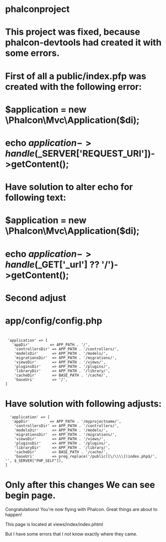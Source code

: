 # phalconproject

# This project was fixed, because phalcon-devtools had created it with some errors. 
# First of all a public/index.pfp was created with the following error:
#
#   $application = new \Phalcon\Mvc\Application($di);
#
#    echo $application->handle($_SERVER['REQUEST_URI'])->getContent();
#
# Have solution to alter echo for following text:
#
#    $application = new \Phalcon\Mvc\Application($di);
#
#   echo $application->handle($_GET['_url'] ?? '/')->getContent();
#
# Second adjust
# app/config/config.php
#
     'application' => [
       'appDir'         => APP_PATH . '/',
        'controllersDir' => APP_PATH . '/controllers/',
        'modelsDir'      => APP_PATH . '/models/',
        'migrationsDir'  => APP_PATH . '/migrations/',
        'viewsDir'       => APP_PATH . '/views/',
        'pluginsDir'     => APP_PATH . '/plugins/',
        'libraryDir'     => APP_PATH . '/library/',
        'cacheDir'       => BASE_PATH . '/cache/',
        'baseUri'        => '/',
    ]
 # Have solution with following adjusts:
 
      'application' => [
       'appDir'         => APP_PATH . '/myprojectname/',
        'controllersDir' => APP_PATH . '/controllers/',
        'modelsDir'      => APP_PATH . '/models/',
        'migrationsDir'  => APP_PATH . '/migrations/',
        'viewsDir'       => APP_PATH . '/views/',
        'pluginsDir'     => APP_PATH . '/plugins/',
        'libraryDir'     => APP_PATH . '/library/',
        'cacheDir'       => BASE_PATH . '/cache/',
        'baseUri'        => preg_replace('/public([\/\\\\])index.php$/', '', $_SERVER["PHP_SELF"]),
    ]
 
 # Only after this changes We can see begin page.
 
Congratulations!
You're now flying with Phalcon. Great things are about to happen!

This page is located at views/index/index.phtml

But I have some errors that I not know exactly where they came.
